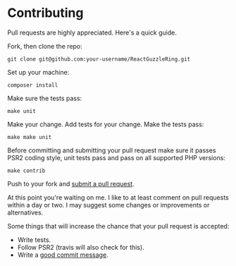 # Contributing

Pull requests are highly appreciated. Here's a quick guide.

Fork, then clone the repo:

    git clone git@github.com:your-username/ReactGuzzleRing.git

Set up your machine:

    composer install

Make sure the tests pass:

    make unit

Make your change. Add tests for your change. Make the tests pass:

    make make unit
    
Before committing and submitting your pull request make sure it passes PSR2 coding style, unit tests pass and pass on all supported PHP versions:

    make contrib

Push to your fork and [submit a pull request][pr].

[pr]: https://help.github.com/articles/creating-a-pull-request/

At this point you're waiting on me. I like to at least comment on pull requests
within a day or two. I may suggest some changes or improvements or alternatives.

Some things that will increase the chance that your pull request is accepted:

* Write tests.
* Follow PSR2 (travis will also check for this).
* Write a [good commit message][commit].

[commit]: http://chris.beams.io/posts/git-commit/
